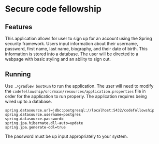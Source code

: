 # Secure code fellowship

## Features

This application allows for user to sign up for an account using the Spring security framework. Users input information about their username, password, first name, last name, biography, and their date of birth. This information is stored into a database. The user will be directed to a webpage with basic styling and an ability to sign out.

## Running 

Use `./gradlew bootRun` to run the application. The user will need to modify the `codefellowship/src/main/resources/application.properties` file in order for the application to run properly. The application requires being wired up to a database.

    spring.datasource.url=jdbc:postgresql://localhost:5432/codefellowship
    spring.datasource.username=postgres
    spring.datasource.password=
    spring.jpa.hibernate.dll-auto=update
    spring.jpa.generate-ddl=true

The password must be up input appropriately to your system.

